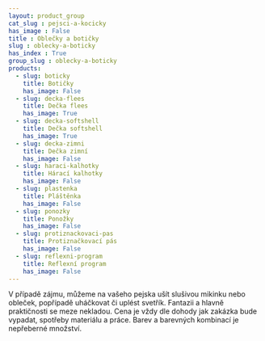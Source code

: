 ```yaml
---
layout: product_group
cat_slug : pejsci-a-kocicky
has_image : False
title : Oblečky a botičky
slug : oblecky-a-boticky
has_index : True
group_slug : oblecky-a-boticky
products:
  - slug: boticky
    title: Botičky
    has_image: False
  - slug: decka-flees
    title: Dečka flees
    has_image: True
  - slug: decka-softshell
    title: Dečka softshell
    has_image: True
  - slug: decka-zimni
    title: Dečka zimní
    has_image: False
  - slug: haraci-kalhotky
    title: Hárací kalhotky
    has_image: False
  - slug: plastenka
    title: Pláštěnka
    has_image: False
  - slug: ponozky
    title: Ponožky
    has_image: False
  - slug: protiznackovaci-pas
    title: Protiznačkovací pás
    has_image: False
  - slug: reflexni-program
    title: Reflexní program
    has_image: False
---
```


V případě zájmu, můžeme na vašeho pejska ušít slušivou mikinku nebo obleček, popřípadě uháčkovat či uplést svetřík. Fantazii a hlavně praktičnosti se meze nekladou. Cena je vždy dle dohody jak zakázka bude vypadat, spotřeby materiálu a práce. Barev a barevných kombinací je nepřeberné množství.
